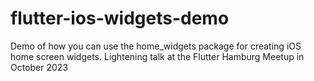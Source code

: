 # flutter-ios-widgets-demo
Demo of how you can use the home_widgets package for creating iOS home screen widgets. Lightening talk at the Flutter Hamburg Meetup in October 2023
